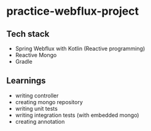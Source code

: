 # practice-webflux-project

## Tech stack
- Spring Webflux with Kotlin (Reactive programming)
- Reactive Mongo
- Gradle

## Learnings
- writing controller
- creating mongo repository
- writing unit tests
- writing integration tests (with embedded mongo)
- creating annotation
